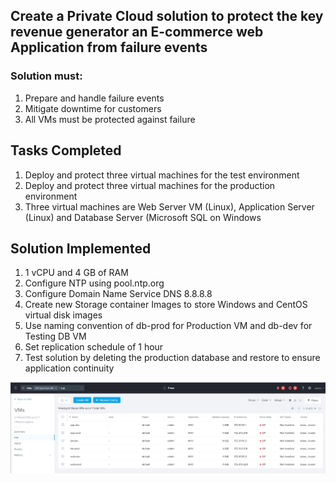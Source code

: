 ## Create a Private Cloud solution to protect the key revenue generator an E-commerce web Application from failure events


### Solution must:
1) Prepare and handle failure events
2) Mitigate downtime for customers
3) All VMs must be protected against failure

 ## Tasks Completed
 
 1) Deploy and protect three virtual machines for the test environment
 2) Deploy and protect three virtual machines for the production environment
 3) Three virtual machines are Web Server VM (Linux), Application Server (Linux) and Database Server (Microsoft SQL on Windows
 
 
 ## Solution Implemented

 1) 1 vCPU and 4 GB of RAM</li>
 2) Configure NTP using pool.ntp.org</li>
 3) Configure Domain Name Service DNS 8.8.8.8</li>
 4) Create new Storage container Images to store Windows and CentOS virtual disk images</li>
 5) Use naming convention of db-prod for Production VM and db-dev for Testing DB VM</li>
 6) Set replication schedule of 1 hour</li>
 7) Test solution by deleting the production database and restore to ensure application continuity</li>
 
 
![Private Cloud](/project1/images/0-start.jpg)
